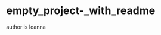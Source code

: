 # empty_project-_with_readme
<!-- updated after the pull requst - but not yet merged -->
<!-- pr1 - br2 - now br3 -->
author is Ioanna